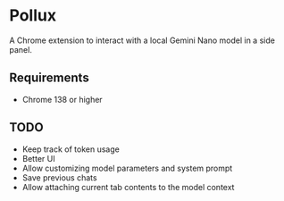 # Pollux

A Chrome extension to interact with a local Gemini Nano model in a side panel.

## Requirements

- Chrome 138 or higher

## TODO
- Keep track of token usage
- Better UI
- Allow customizing model parameters and system prompt
- Save previous chats
- Allow attaching current tab contents to the model context
